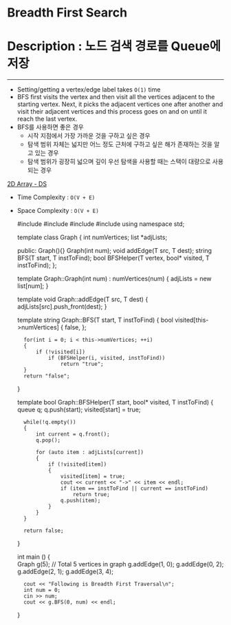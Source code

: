 # Breadth First Search

# Description : 노드 검색 경로를 Queue에 저장

---

- Setting/getting a vertex/edge label takes `O(1)` time
- BFS first visits the vertex and then visit all the vertices adjacent to the starting vertex. Next, it picks the adjacent vertices one after another and visit their adjacent vertices and this process goes on and on until it reach the last vertex.
- BFS를 사용하면 좋은 경우
    - 시작 지점에서 가장 가까운 것을 구하고 싶은 경우
    - 탐색 범위 자체는 넓지만 어느 정도 근처에 구하고 싶은 해가 존재하는 것을 알고 있는 경우
    - 탐색 범위가 굉장히 넓으며 깊이 우선 탐색을 사용할 때는 스택이 대량으로 사용되는 경우

[2D Array - DS](BreadthFirstSearch/2DArrayDS.md)

- Time Complexity : `O(V + E)`
- Space Complexity : `O(V + E)`

    #include <iostream>
    #include <list>
    #include <queue>
    #include <string>
    using namespace std;
    
    template <typename T>
    class Graph
    {
    	int numVertices;
    	list<T> *adjLists;
    
    public:
    	Graph(){}
    	Graph(int num);
    	void addEdge(T src, T dest);
    	string BFS(T start, T instToFind);
    	bool BFSHelper(T vertex, bool* visited, T instToFind);
    };
    
    template <typename T>
    Graph<T>::Graph(int num) : numVertices(num)
    {
    	adjLists = new list<T>[num];
    }
    
    template <typename T>
    void Graph<T>::addEdge(T src, T dest)
    {
    	adjLists[src].push_front(dest);
    }
    
    template<typename T>
    string Graph<T>::BFS(T start, T instToFind)
    {
    	bool visited[this->numVertices] { false, };
    	
    	for(int i = 0; i < this->numVertices; ++i)
    	{
    		if (!visited[i])
    			if (BFSHelper(i, visited, instToFind))
    				return "true";
    	}
    	return "false";
    }
    
    template <typename T>
    bool Graph<T>::BFSHelper(T start, bool* visited, T instToFind)
    {
    	queue<T> q;
    	q.push(start);
    	visited[start] = true;
    
    	while(!q.empty())
    	{
    		int current = q.front();
    		q.pop();
    
    		for (auto item : adjLists[current])
    		{
    			if (!visited[item])
    			{
    				visited[item] = true;
    				cout << current << "->" << item << endl;
    				if (item == instToFind || current == instToFind)
    					return true;
    				q.push(item); 
    			}
    		}
    	}
    
    	return false;
    }
    
    int main ()
    {	
        Graph<int> g(5); // Total 5 vertices in graph
        g.addEdge(1, 0);
        g.addEdge(0, 2);
        g.addEdge(2, 1);
        g.addEdge(3, 4);
     
        cout << "Following is Breadth First Traversal\n";
        int num = 0;
    	cin >> num;
    	cout << g.BFS(0, num) << endl;
    }